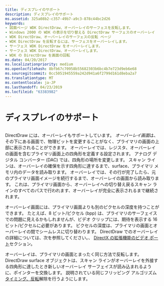 ```yaml
---
title: ディスプレイのサポート
description: ディスプレイのサポート
ms.assetid: 325a08b2-c357-49b7-a9c3-878c44bc2d26
keywords:
- 図面ページ WDK DirectDraw、オーバーレイのサーフェスを反転します。
- Windows 2000 の WDK の表示を切り替える DirectDraw サーフェスのオーバーレイ
- WDK DirectDraw、オーバーレイのサーフェスの反転 ページ
- WDK DirectDraw を反転するには、サーフェスをオーバーレイします。
- サーフェス WDK DirectDraw をオーバーレイします。
- サーフェス WDK DirectDraw、オーバーレイします。
- WDK の DirectDraw を画面の回転
ms.date: 04/20/2017
ms.localizationpriority: medium
ms.openlocfilehash: 8bfb67c70958b55682303b6bc4b7e723d9eb6e68
ms.sourcegitcommit: 0cc5051945559a242d941a6f2799d161d8eba2a7
ms.translationtype: MT
ms.contentlocale: ja-JP
ms.lasthandoff: 04/23/2019
ms.locfileid: "63383982"
---
```

# <a name="overlay-support"></a>ディスプレイのサポート


## <span id="ddk_overlay_support_gg"></span><span id="DDK_OVERLAY_SUPPORT_GG"></span>


DirectDraw には、オーバーレイもサポートしています。 *オーバーレイ画面*は、その下にある画面で、物理ビットを変更することがなく、プライマリの画面の上部に表示されることができます。 オーバーレイでは、レジスタ、オーバーレイの画面を含むプライマリ画面上の四角形を定義する設定されます。 アナログ デジタル コンバーター (DAC) では、四角形の場所を変更します。 スキャン ラインは、オーバーレイの確保を示す四角形に達するまで、surface、プライマリ メモリ内のデータを読み取ります。 オーバーレイでは、その行が完了したら、元のプライマリ画面イメージを続行するまで、オーバーレイの画面から読み取ります。 これは、プライマリ画面から、オーバーレイへの切り替え戻るスキャン ラインのすべてのパスで行われます、オーバーレイが完全に表示されるまで継続されます。

オーバーレイ画面には、プライマリ画面よりも別のピクセルの深度を持つことができます。 たとえば、8 ビット/ピクセル (bpp) は、プライマリのサーフェイスでの問題に見えるかもしれませんが、ビデオ クリップには、期待を表示する 16 ビット/ピクセルに必要があります。 ピクセルの深度は、プライマリの画面とオーバーレイの間でシームレスに切り替わります。 DirectDraw でのオーバーレイの詳細については、次を参照してください。、 [DirectX の拡張機能のビデオ ポート](video-port-extensions-to-directx.md)セクション。

オーバーレイは、プライマリの画面とまったく同じ方法で反転します。 DirectDraw surface オブジェクトは、スキャン ラインがオーバーレイを外接する四角形に達したとき新しいオーバーレイ サーフェイスが読み込まれるように、ポインターを交換します。 説明されている同じフリッピング アルゴリズム[タイミング、反転](timing-a-flip.md)解除を行うようにします。

 

 





